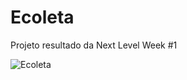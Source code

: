 # Ecoleta
Projeto resultado da Next Level Week #1


<img src="https://imgflip.com/embed/449hqd" alt="Ecoleta">
